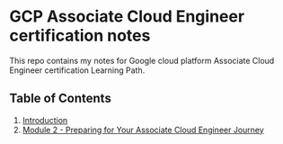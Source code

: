 # GCP Associate Cloud Engineer certification notes
This repo contains my notes for Google cloud platform Associate Cloud Engineer certification Learning Path.

## Table of Contents
1. [Introduction](./Module%201%20-%20A%20Tour%20of%20Google%20Cloud%20Hands-on%20Labs/README.md)
2. [Module 2 - Preparing for Your Associate Cloud Engineer Journey](./Module%202%20-%20Preparing%20for%20Your%20Associate%20Cloud%20Engineer%20Journey/README.md)